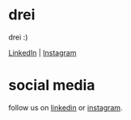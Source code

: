 # drei
drei
:)


<a href="https://linkedin.com/company/drei">LinkedIn</a> | <a href="https://instagram.com/drei.pw">Instagram</a>




<html>
  <head>
    <title>drei</title>
  </head>
  <body>
    <h1>social media</h1>
    <p>follow us on <a href="https://linkedin.com/company/drei" target="_blank">linkedin</a> or <a href="https://instagram.com/drei.pw" target="_blank">instagram</a>.</p>
  </body>
</html>

